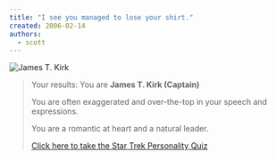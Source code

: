 ```yaml
---
title: "I see you managed to lose your shirt."
created: 2006-02-14
authors:
  - scott
---
```


![James T. Kirk](/images/kirk.jpg)

> Your results: You are **James T. Kirk (Captain)**
>
> You are often exaggerated and over-the-top in your speech and expressions.
>
> You are a romantic at heart and a natural leader.
>
> [Click here to take the Star Trek Personality Quiz](http://www.seabreezecomputers.com/startrek)

